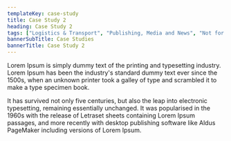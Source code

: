 ```yaml
---
templateKey: case-study
title: Case Study 2
heading: Case Study 2
tags: ["Logistics & Transport", "Publishing, Media and News", "Not for Profit Organisation","agriculture", "Transportation", "unite", E-Learning Platform]
bannerSubTitle: Case Studies
bannerTitle: Case Study 2
---
```

Lorem Ipsum is simply dummy text of the printing and typesetting industry. Lorem Ipsum has been the industry's standard dummy text ever since the 1500s, when an unknown printer took a galley of type and scrambled it to make a type specimen book. 

It has survived not only five centuries, but also the leap into electronic typesetting, remaining essentially unchanged. It was popularised in the 1960s with the release of Letraset sheets containing Lorem Ipsum passages, and more recently with desktop publishing software like Aldus PageMaker including versions of Lorem Ipsum.
